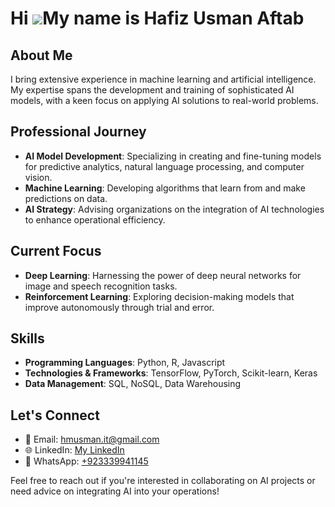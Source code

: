 # Hi ![](https://user-images.githubusercontent.com/18350557/176309783-0785949b-9127-417c-8b55-ab5a4333674e.gif)My name is Hafiz Usman Aftab

## About Me
I bring extensive experience in machine learning and artificial intelligence. My expertise spans the development and training of sophisticated AI models, with a keen focus on applying AI solutions to real-world problems.

## Professional Journey
- **AI Model Development**: Specializing in creating and fine-tuning models for predictive analytics, natural language processing, and computer vision.
- **Machine Learning**: Developing algorithms that learn from and make predictions on data.
- **AI Strategy**: Advising organizations on the integration of AI technologies to enhance operational efficiency.

## Current Focus
- **Deep Learning**: Harnessing the power of deep neural networks for image and speech recognition tasks.
- **Reinforcement Learning**: Exploring decision-making models that improve autonomously through trial and error.

## Skills
- **Programming Languages**: Python, R, Javascript
- **Technologies & Frameworks**: TensorFlow, PyTorch, Scikit-learn, Keras
- **Data Management**: SQL, NoSQL, Data Warehousing

## Let's Connect
- 📧 Email: [hmusman.it@gmail.com](mailto:hmusman.it@gmail.com)
- 🌐 LinkedIn: [My LinkedIn](https://www.linkedin.com/in/usmanafb/)
-  📱 WhatsApp: [+923339941145](https://wa.me/923339941145)

Feel free to reach out if you're interested in collaborating on AI projects or need advice on integrating AI into your operations!
